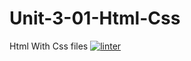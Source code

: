 # Unit-3-01-Html-Css
Html With Css files
[![linter](https://github.com/Oscale/Unit-3-01-Html-Css/workflows/linter/badge.svg)](https://github.com/marketplace/actions/super-linter)

